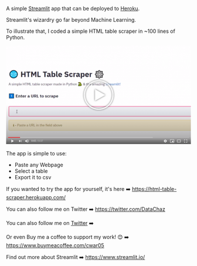 A simple [Streamlit](https://streamlit.io) app that can be deployed to [Heroku](https://heroku.com).


Streamlit's wizardry go far beyond Machine Learning.

To illustrate that, I coded a simple HTML table scraper in ~100 lines of Python.

[![IMAGE ALT TEXT HERE](resources/VideoImage.png "" )](https://www.youtube.com/watch?v=xPJkepA_RrY)

The app is simple to use:

- Paste any Webpage
- Select a table
- Export it to csv

If you wanted to try the app for yourself, it's here ➡️ https://html-table-scraper.herokuapp.com/

You can also follow me on Twitter ➡️ https://twitter.com/DataChaz

You can also follow me on [Twitter](https://twitter.com/DataChaz) ➡️  


Or even Buy me a coffee to support my work! 😊 ➡️ https://www.buymeacoffee.com/cwar05

Find out more about Streamlit ➡️ https://www.streamlit.io/

